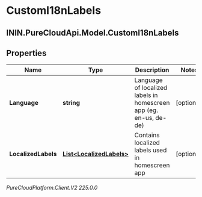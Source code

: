 # CustomI18nLabels

## ININ.PureCloudApi.Model.CustomI18nLabels

## Properties

|Name | Type | Description | Notes|
|------------ | ------------- | ------------- | -------------|
| **Language** | **string** | Language of localized labels in homescreen app (eg. en-us, de-de) | [optional] |
| **LocalizedLabels** | [**List&lt;LocalizedLabels&gt;**](LocalizedLabels) | Contains localized labels used in homescreen app | [optional] |



_PureCloudPlatform.Client.V2 225.0.0_
